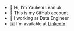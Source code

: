 - 👋 Hi, I’m Yauheni Leaniuk 
- 👾 This is my GitHub account
- 🐍 I working as Data Engineer
- ✉️ I'm available at [LinkedIn](https://www.linkedin.com/in/yauheni-leaniuk/)

<!---
UngeheurenUngeziefer/UngeheurenUngeziefer is a ✨ special ✨ repository because its `README.md` (this file) appears on your GitHub profile.
You can click the Preview link to take a look at your changes.
--->
